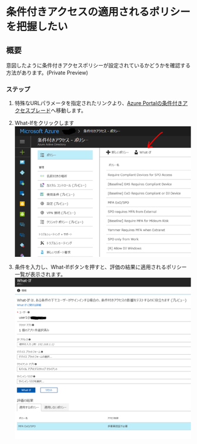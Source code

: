 # 条件付きアクセスの適用されるポリシーを把握したい

## 概要
意図したように条件付きアクセスポリシーが設定されているかどうかを確認する方法があります。(Private Preview)

### ステップ
1. 特殊なURLパラメータを指定されたリンクより、[Azure Portalの条件付きアクセスブレード](https://portal.azure.com/?microsoft_aad_iam_blockunsupportedclientapps=true&microsoft_aad_iam_whatif=true&l=ja.ja-jp#blade/Microsoft_AAD_IAM/ConditionalAccessBlade/Policies)へ移動します。


2. What-Ifをクリックします
![](2017-12-14-23-23-30.png)

3. 条件を入力し、What-Ifボタンを押すと、評価の結果に適用されるポリシー一覧が表示されます。
![](2017-12-14-23-22-34.png)